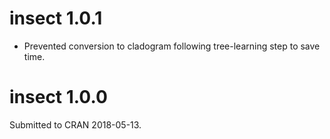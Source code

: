 # insect 1.0.1

* Prevented conversion to cladogram following tree-learning step to save time.

# insect 1.0.0

Submitted to CRAN 2018-05-13.
